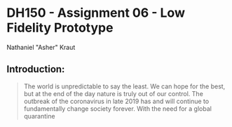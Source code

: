 # DH150 - Assignment 06 - Low Fidelity Prototype

Nathaniel "Asher" Kraut

## Introduction:

>The world is unpredictable to say the least. We can hope for the best, but at the end of the day nature is truly out of our control. The outbreak of the coronavirus in late 2019 has and will continue to fundamentally change society forever. With the need for a global quarantine 
